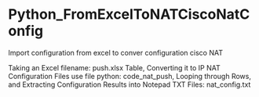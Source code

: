 # Python_FromExcelToNATCiscoNatConfig
Import configuration from excel to conver configuration cisco NAT 

Taking an Excel filename: push.xlsx Table, 
Converting it to IP NAT Configuration Files use file python: code_nat_push,
Looping through Rows, 
and Extracting Configuration Results into Notepad TXT Files: nat_config.txt
